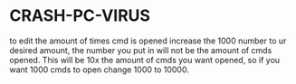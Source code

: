 # CRASH-PC-VIRUS
to edit the amount of times cmd is opened increase the 1000 number to ur desired amount, the number you put in will not be the amount of cmds opened.
This will be 10x the amount of cmds you want opened, so if you want 1000 cmds to open change 1000 to 10000.

